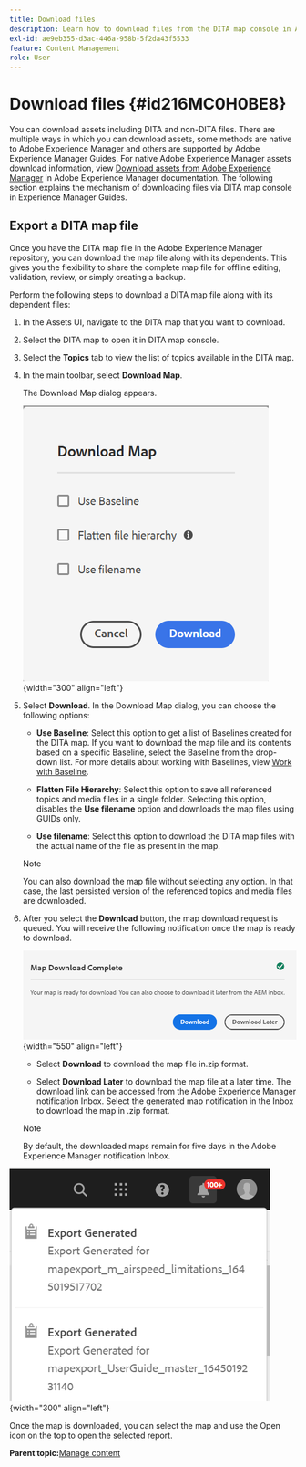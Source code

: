 ```yaml
---
title: Download files
description: Learn how to download files from the DITA map console in AEM Guides and export a DITA map file in AEM repository.
exl-id: ae9eb355-d3ac-446a-958b-5f2da43f5533
feature: Content Management
role: User
---
```

# Download files {#id216MC0H0BE8}

You can download assets including DITA and non-DITA files. There are multiple ways in which you can download assets, some methods are native to Adobe Experience Manager and others are supported by Adobe Experience Manager Guides. For native Adobe Experience Manager assets download information, view [Download assets from Adobe Experience Manager](https://experienceleague.adobe.com/docs/experience-manager-cloud-service/assets/manage/download-assets-from-aem.html) in Adobe Experience Manager documentation. The following section explains the mechanism of downloading files via DITA map console in Experience Manager Guides.

## Export a DITA map file 

Once you have the DITA map file in the Adobe Experience Manager repository, you can download the map file along with its dependents. This gives you the flexibility to share the complete map file for offline editing, validation, review, or simply creating a backup.

Perform the following steps to download a DITA map file along with its dependent files:

1.  In the Assets UI, navigate to the DITA map that you want to download.

1.  Select the DITA map to open it in DITA map console.

1.  Select the **Topics** tab to view the list of topics available in the DITA map.

1.  In the main toolbar, select **Download Map**.

    The Download Map dialog appears.

    ![](images/download-map-new.png){width="300" align="left"}

1.  Select **Download**. In the Download Map dialog, you can choose the following options:

    -   **Use Baseline**: Select this option to get a list of Baselines created for the DITA map. If you want to download the map file and its contents based on a specific Baseline, select the Baseline from the drop-down list. For more details about working with Baselines, view [Work with Baseline](generate-output-use-baseline-for-publishing.md#).
    
    -   **Flatten File Hierarchy**: Select this option to save all referenced topics and media files in a single folder. Selecting this option, disables the **Use filename** option and downloads the map files using GUIDs only.

    -   **Use filename**: Select this option to download the DITA map files with the actual name of the file as present in the map. 


    >[!NOTE]
    >
    > You can also download the map file without selecting any option. In that case, the last persisted version of the referenced topics and media files are downloaded.

1.  After you select the **Download** button, the map download request is queued. You will receive the following notification once the map is ready to download.

    ![](images/download-map-prompt.png){width="550" align="left"}

    -   Select **Download** to download the map file in.zip format.

    -   Select **Download Later** to download the map file at a later time. The download link can be accessed from the Adobe Experience Manager notification Inbox. Select the generated map notification in the Inbox to download the map in .zip format.

    >[!NOTE]
    >
    > By default, the downloaded maps remain for five days in the Adobe Experience Manager notification Inbox.

![](images/download-map-inbox.png){width="300" align="left"}

Once the map is downloaded, you can select the map and use the Open icon on the top to open the selected report.

**Parent topic:**[Manage content](authoring.md)

